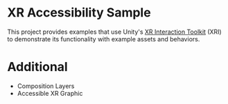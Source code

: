 # XR Accessibility Sample

This project provides examples that use Unity's [XR Interaction Toolkit](https://docs.unity3d.com/Packages/com.unity.xr.interaction.toolkit@3.1/manual/index.html) (XRI) to demonstrate its functionality with example assets and behaviors.

# Additional
- Composition Layers
- Accessible XR Graphic 

